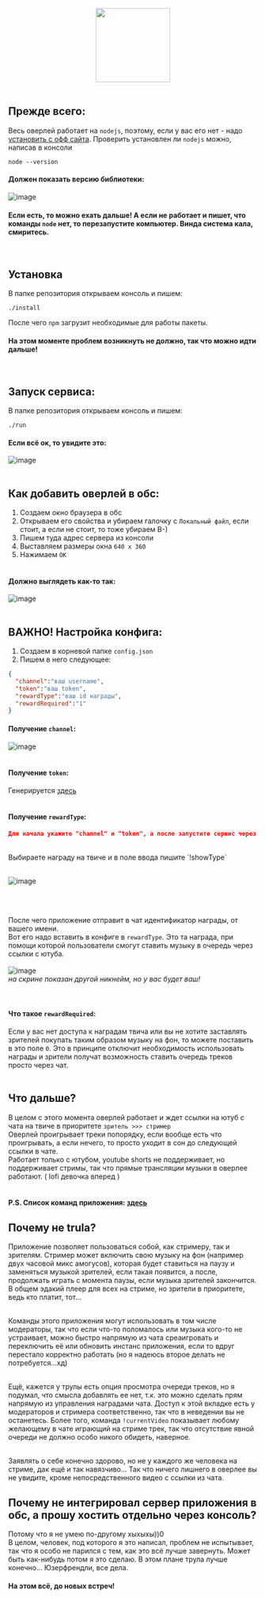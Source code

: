 <div align="center">
  <img src="https://github.com/supchyan/kimi-music-obs/assets/123704468/04b49f24-2f25-47a5-8a87-d5eac141359e" height="150" />
</div>
<br/>

## Прежде всего:
Весь оверлей работает на `nodejs`, поэтому, если у вас его нет - надо [установить с офф сайта](https://nodejs.org/en). Проверить установлен ли `nodejs` можно, написав в консоли
```
node --version
```
#### Должен показать версию библиотеки:
![image](https://github.com/supchyan/kimi-music-obs/assets/123704468/8c959592-fc39-4211-ad79-5d7590537e23)

#### Если есть, то можно ехать дальше! А если не работает и пишет, что команды `node` нет, то перезапустите компьютер. Винда система кала, смиритесь.
<br/>

## Установка
В папке репозитория открываем консоль и пишем:
```
./install
```
После чего `npm` загрузит необходимые для работы пакеты.

#### На этом моменте проблем возникнуть не должно, так что можно идти дальше!
<br/>

## Запуск сервиса:
В папке репозитория открываем консоль и пишем:
```
./run
```
#### Если всё ок, то увидите это:
![image](https://github.com/supchyan/kimi-music-obs/assets/123704468/e10b5d00-9f58-4a2e-984d-39de64dea6b8)
<br/><br/>

## Как добавить оверлей в обс:
1. Создаем окно браузера в обс
2. Открываем его свойства и убираем галочку с `Локальный файл`, если стоит, а если не стоит, то тоже убираем В-)
3. Пишем туда адрес сервера из консоли
4. Выставляем размеры окна `640 x 360`
5. Нажимаем `ОК`
<br/><br/>
#### Должно выглядеть как-то так:
![image](https://github.com/supchyan/kimi-music-obs/assets/123704468/f70c46e1-6095-432d-992f-8804b041882b)
<br/><br/>

## ВАЖНО! Настройка конфига:
1. Создаем в корневой папке `config.json`
2. Пишем в него следующее:
```json
{
  "channel":"ваш username",
  "token":"ваш token",
  "rewardType":"ваш id награды",
  "rewardRequired":"1"
}
```
#### Получение `channel`:
![image](https://github.com/supchyan/kimi-music-obs/assets/123704468/ca9668b3-b4e1-4372-a02b-e02240e879ed)
<br/><br/>

#### Получение `token`: 
Генерируется [здесь](https://twitchapps.com/tmi/)
<br/><br/>

#### Получение `rewardType`:
```json
Для начала укажите "channel" и "token", а после запустите сервис через ./run
```
<br/>
Выбираете награду на твиче и в поле ввода пишите `!showType` <br/><br/>

![image](https://github.com/supchyan/kimi-music-obs/assets/123704468/56780f48-e518-4014-80a9-8dc7ccb8199f)

<br/><br/>

После чего приложение отправит в чат идентификатор награды, от вашего имени. <br/>
Вот его надо вставить в конфиге в `rewardType`. Это та награда, при помощи которой пользователи смогут ставить музыку в очередь через ссылки с ютуба. <br/><br/>
![image](https://github.com/supchyan/kimi-music-obs/assets/123704468/1a29a61d-a7ca-4319-b3fb-090d56a68c2f)<br/>
*на скрине показан другой никнейм, но у вас будет ваш!* <br/>
<br/><br/>

#### Что такое `rewardRequired`:
Если у вас нет доступа к наградам твича или вы не хотите заставлять зрителей покупать таким образом музыку на фон, то можете поставить в это поле `0`. Это в принципе отключит необходимость использовать награды и зрители получат возможность ставить очередь треков просто через чат.
<br/><br/>

## Что дальше?
В целом с этого момента оверлей работает и ждет ссылки на ютуб с чата на твиче в приоритете `зритель >>> стример` <br/>
Оверлей проигрывает треки попорядку, если вообще есть что проигрывать, а если нечего, то просто уходит в сон до следующей ссылки в чате. <br/>
Работает только с ютубом, youtube shorts не поддерживает, но поддерживает стримы, так что прямые трансляции музыки в оверлее работают. ( lofi девочка вперед )
<br/><br/>

#### P.S. Список команд приложения: [здесь](https://github.com/supchyan/kimi-music-obs/blob/main/COMMANDS.md)

## Почему не trula?
Приложение позволяет пользоваться собой, как стримеру, так и зрителям. Стример может включить свою музыку на фон (например двух часовой микс амогусов), которая будет ставиться на паузу и заменяться музыкой зрителей, если такая появится, а после, продолжать играть с момента паузы, если музыка зрителей закончится. В общем эдакий плеер для всех на стриме, но зрители в приоритете, ведь кто платит, тот...<br/><br/>

Команды этого приложения могут использовать в том числе модераторы, так что если что-то поломалось или музыка кого-то не устраивает, можно быстро напрямую из чата среаигровать и переключить её или обновить инстанс приложения, если то вдруг перестало корректно работать (но я надеюсь второе делать не потребуется...хд)<br/><br/>

Ещё, кажется у трулы есть опция просмотра очереди треков, но я подумал, что смысла добавлять ее нет, т.к. это можно сделать прям напрямую из управления наградами чата. Доступ к этой вкладке есть у модераторов и стримера соответственно, так что в неведении вы не останетесь. Более того, команда `!currentVideo` показывает любому желающему в чате играющий на стриме трек, так что отсутствие явной очереди не должно особо никого обидеть, наверное.<br/><br/>

Заявлять о себе конечно здорово, но не у каждого же человека на стриме, дак ещё и так навязчиво... Так что ничего лишнего в оверлее вы не увидите, кроме непосредственного видео с ссылки из чата.

## Почему не интегрировал сервер приложения в обс, а прошу хостить отдельно через консоль?
Потому что я не умею по-другому хыхыхы))0<br/>
В целом, человек, под которого я это написал, проблем не испытывает, так что я особо не парился с тем, как это всё лучше завернуть. Может быть как-нибудь потом я это сделаю. В этом плане трула лучше конечно... Юзерфрендли, все дела.


#### На этом всё, до новых встреч!

